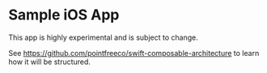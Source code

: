 # Sample iOS App

This app is highly experimental and is subject to change.

See https://github.com/pointfreeco/swift-composable-architecture to learn how it will
be structured.
